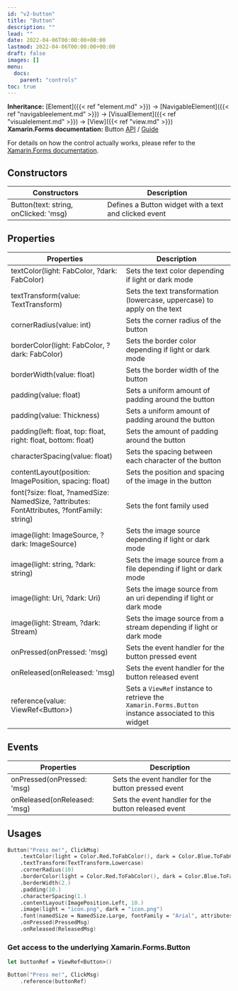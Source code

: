 ```yaml
---
id: "v2-button"
title: "Button"
description: ""
lead: ""
date: 2022-04-06T00:00:00+00:00
lastmod: 2022-04-06T00:00:00+00:00
draft: false
images: []
menu:
  docs:
    parent: "controls"
toc: true
---
```


**Inheritance:** [Element]({{< ref "element.md" >}}) -> [NavigableElement]({{< ref "navigableelement.md" >}}) -> [VisualElement]({{< ref "visualelement.md" >}}) -> [View]({{< ref "view.md" >}})  
**Xamarin.Forms documentation:** Button [API](https://docs.microsoft.com/en-us/dotnet/api/xamarin.forms.button) / [Guide](https://docs.microsoft.com/en-us/xamarin/xamarin-forms/user-interface/button)

For details on how the control actually works, please refer to the [Xamarin.Forms documentation](https://docs.microsoft.com/en-us/xamarin/xamarin-forms/user-interface/button).

## Constructors

| Constructors | Description |
|--|--|
| Button(text: string, onClicked: 'msg) | Defines a Button widget with a text and clicked event |

## Properties

| Properties | Description |
|--|--|
| textColor(light: FabColor, ?dark: FabColor) | Sets the text color depending if light or dark mode |
| textTransform(value: TextTransform) | Sets the text transformation (lowercase, uppercase) to apply on the text |
| cornerRadius(value: int) | Sets the corner radius of the button |
| borderColor(light: FabColor, ?dark: FabColor) | Sets the border color depending if light or dark mode |
| borderWidth(value: float) | Sets the border width of the button |
| padding(value: float) | Sets a uniform amount of padding around the button |
| padding(value: Thickness) | Sets a uniform amount of padding around the button |
| padding(left: float, top: float, right: float, bottom: float) | Sets the amount of padding around the button |
| characterSpacing(value: float) | Sets the spacing between each character of the button |
| contentLayout(position: ImagePosition, spacing: float) | Sets the position and spacing of the image in the button |
| font(?size: float, ?namedSize: NamedSize, ?attributes: FontAttributes, ?fontFamily: string) | Sets the font family used |
| image(light: ImageSource, ?dark: ImageSource) | Sets the image source depending if light or dark mode |
| image(light: string, ?dark: string) | Sets the image source from a file depending if light or dark mode |
| image(light: Uri, ?dark: Uri) | Sets the image source from an uri depending if light or dark mode |
| image(light: Stream, ?dark: Stream) | Sets the image source from a stream depending if light or dark mode |
| onPressed(onPressed: 'msg) | Sets the event handler for the button pressed event |
| onReleased(onReleased: 'msg) | Sets the event handler for the button released event |
| reference(value: ViewRef&lt;Button&gt;) | Sets a `ViewRef` instance to retrieve the `Xamarin.Forms.Button` instance associated to this widget |

## Events

| Properties | Description |
|--|--|
| onPressed(onPressed: 'msg) | Sets the event handler for the button pressed event |
| onReleased(onReleased: 'msg) | Sets the event handler for the button released event |

## Usages

```fs
Button("Press me!", ClickMsg)
    .textColor(light = Color.Red.ToFabColor(), dark = Color.Blue.ToFabColor())
    .textTransform(TextTransform.Lowercase)
    .cornerRadius(10)
    .borderColor(light = Color.Red.ToFabColor(), dark = Color.Blue.ToFabColor())
    .borderWidth(2.)
    .padding(10.)
    .characterSpacing(1.)
    .contentLayout(ImagePosition.Left, 10.)
    .image(light = "icon.png", dark = "icon.png")
    .font(namedSize = NamedSize.Large, fontFamily = "Arial", attributes = FontAttributes.Bold)
    .onPressed(PressedMsg)
    .onReleased(ReleasedMsg)
```

### Get access to the underlying Xamarin.Forms.Button

```fs
let buttonRef = ViewRef<Button>()

Button("Press me!", ClickMsg)
    .reference(buttonRef)
```
